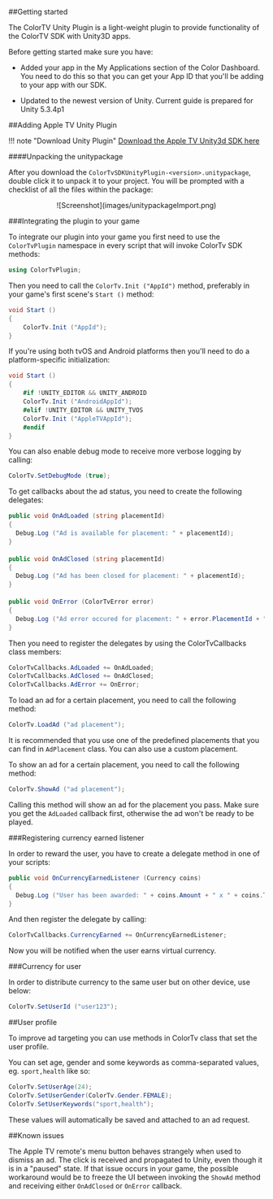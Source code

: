 ##Getting started

The ColorTV Unity Plugin is a light-weight plugin to provide functionality of the ColorTV SDK with Unity3D apps.

Before getting started make sure you have: 

* Added your app in the My Applications section of the Color Dashboard. You need to do this so that you can get your App ID that you'll be adding to your app with our SDK.

* Updated to the newest version of Unity. Current guide is prepared for Unity 5.3.4p1

##Adding Apple TV Unity Plugin

!!! note "Download Unity Plugin"
    [Download the Apple TV Unity3d SDK here](https://bintray.com/colortv/unity-plugin/unity-plugin/view)

####Unpacking the unitypackage

After you download the `ColorTvSDKUnityPlugin-<version>.unitypackage`, double click it to unpack it to your project. You will be prompted with a checklist of all the files within the package:

<center>![Screenshot](images/unitypackageImport.png)</center>

###Integrating the plugin to your game

To integrate our plugin into your game you first need to use the `ColorTvPlugin` namespace in every script that will invoke ColorTv SDK methods:

```csharp
using ColorTvPlugin;
```

Then you need to call the `ColorTv.Init ("AppId")` method, preferably in your game's first scene's `Start ()` method:

```csharp
void Start ()
{
    ColorTv.Init ("AppId");
}
```

If you're using both tvOS and Android platforms then you'll need to do a platform-specific initialization:

```csharp
void Start ()
{
    #if !UNITY_EDITOR && UNITY_ANDROID
    ColorTv.Init ("AndroidAppId");
    #elif !UNITY_EDITOR && UNITY_TVOS
    ColorTv.Init ("AppleTVAppId");
    #endif
}
```

You can also enable debug mode to receive more verbose logging by calling:

```csharp
ColorTv.SetDebugMode (true);
```

To get callbacks about the ad status, you need to create the following delegates:

```csharp
public void OnAdLoaded (string placementId)
{
  Debug.Log ("Ad is available for placement: " + placementId);
}
    
public void OnAdClosed (string placementId)
{
  Debug.Log ("Ad has been closed for placement: " + placementId);
}
    
public void OnError (ColorTvError error)
{
  Debug.Log ("Ad error occured for placement: " + error.PlacementId + ", with error code: " + error.ErrorCode + " and error message: " + error.ErrorMessage);
}
```

Then you need to register the delegates by using the ColorTvCallbacks class members:

```csharp
ColorTvCallbacks.AdLoaded += OnAdLoaded;
ColorTvCallbacks.AdClosed += OnAdClosed;
ColorTvCallbacks.AdError += OnError;
```

To load an ad for a certain placement, you need to call the following method:

```csharp
ColorTv.LoadAd ("ad placement");
```

It is recommended that you use one of the predefined placements that you can find in `AdPlacement` class. You can also use a custom placement.

To show an ad for a certain placement, you need to call the following method:

```csharp
ColorTv.ShowAd ("ad placement");
```

Calling this method will show an ad for the placement you pass. Make sure you get the `AdLoaded` callback first, otherwise the ad won't be ready to be played.

###Registering currency earned listener

In order to reward the user, you have to create a delegate method in one of your scripts:

```csharp
public void OnCurrencyEarnedListener (Currency coins)
{
  Debug.Log ("User has been awarded: " + coins.Amount + " x " + coins.Type);
}
```

And then register the delegate by calling:

```csharp
ColorTvCallbacks.CurrencyEarned += OnCurrencyEarnedListener;
```

Now you will be notified when the user earns virtual currency.

###Currency for user

In order to distribute currency to the same user but on other device, use below:

```csharp
ColorTv.SetUserId ("user123");
```

##User profile
 
To improve ad targeting you can use methods in ColorTv class that set the user profile.

You can set age, gender and some keywords as comma-separated values, eg. `sport,health` like so:

```csharp
ColorTv.SetUserAge(24);
ColorTv.SetUserGender(ColorTv.Gender.FEMALE);
ColorTv.SetUserKeywords("sport,health");
```

These values will automatically be saved and attached to an ad request.

##Known issues

The Apple TV remote's menu button behaves strangely when used to dismiss an ad. The click is received and propagated to Unity, even though it is in a "paused" state. If that issue occurs in your game, the possible workaround would be to freeze the UI between invoking the `ShowAd` method and receiving either `OnAdClosed` or `OnError` callback.  

